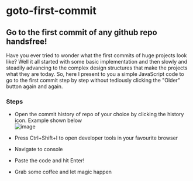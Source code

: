 # goto-first-commit
## Go to the first commit of any github repo handsfree!

Have you ever tried to wonder what the first commits of huge projects look like?
Well it all started with some basic implementation and then slowly and steadily advancing to the complex design structures that make the projects what they are today. So, here I present to you a simple JavaScript code to go to the first commit step by step without tediously clicking the "Older" button again and again.

### Steps
- Open the commit history of repo of your choice by clicking the history icon. Example shown below<br>
![image](https://user-images.githubusercontent.com/91389059/202258899-213d67f9-bb1b-4c35-84d6-5cc71bc2cc0c.png)

- Press Ctrl+Shift+I to open developer tools in your favourite browser
- Navigate to console
- Paste the code and hit Enter!
- Grab some coffee and let magic happen
